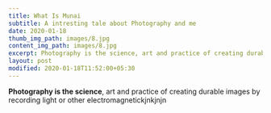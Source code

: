 ```yaml
---
title: What Is Munai
subtitle: A intresting tale about Photography and me
date: 2020-01-18
thumb_img_path: images/8.jpg
content_img_path: images/8.jpg
excerpt: Photography is the science, art and practice of creating durable images by recording light or other electromagnetic radiation, either electronically by means of an image sensor, or chemically by means of a light-sensitive material such as photographic film.
layout: post
modified: 2020-01-18T11:52:00+05:30
---
```


**Photography is the science**, art and practice of creating durable images by recording light or other electromagnetickjnkjnjn

